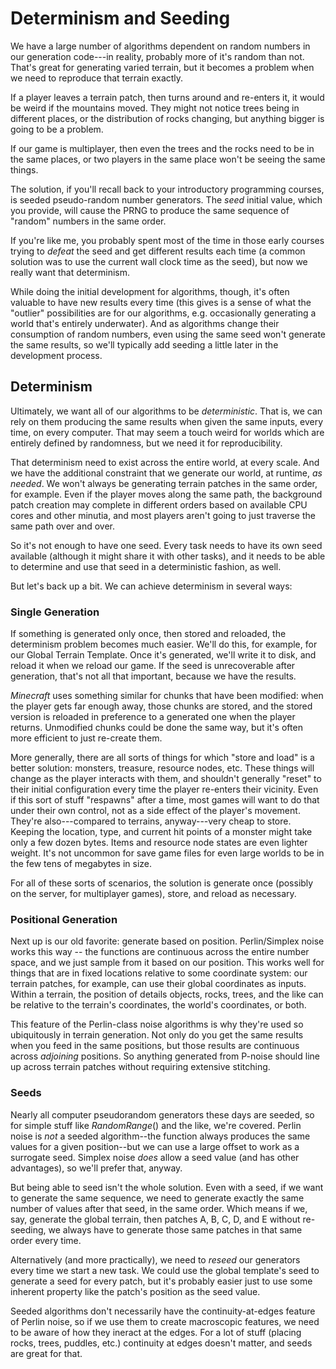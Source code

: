 # Determinism and Seeding

We have a large number of algorithms dependent on random numbers in our generation code---in reality, probably more of it's random than not.   That's great for generating varied terrain, but it becomes a problem when we need to reproduce that terrain exactly.

If a player leaves a terrain patch, then turns around and re-enters it, it would be weird if the mountains moved.   They might not notice trees being in different places, or the distribution of rocks changing, but anything bigger is going to be a problem.

If our game is multiplayer, then even the trees and the rocks need to be in the same places, or two players in the same place won't be seeing the same things.

The solution, if you'll recall back to your introductory programming courses, is seeded pseudo-random number generators.   The _seed_ initial value, which you provide, will cause the PRNG to produce the same sequence of "random" numbers in the same order.

If you're like me, you probably spent most of the time in those early courses trying to _defeat_ the seed and get different results each time (a common solution was to use the current wall clock time as the seed), but now we really want that determinism.

While doing the initial development for algorithms, though, it's often valuable to have new results every time (this gives is a sense of what the "outlier" possibilities are for our algorithms, e.g. occasionally generating a world that's entirely underwater).   And as algorithms change their consumption of random numbers, even using the same seed won't generate the same results, so we'll typically add seeding a little later in the development process.

## Determinism

Ultimately, we want all of our algorithms to be _deterministic_.  That is, we can rely on them producing the same results when given the same inputs, every time, on every computer.    That may seem a touch weird for worlds which are entirely defined by randomness, but we need it for reproducibility.

That determinism need to exist across the entire world, at every scale.   And we have the additional constraint that we generate our world, at runtime, _as needed_.   We won't always be generating terrain patches in the same order, for example.   Even if the player moves along the same path, the background patch creation may complete in different orders based on available CPU cores and other minutia, and most players aren't going to just traverse the same path over and over.

So it's not enough to have one seed.   Every task needs to have its own seed available (although it might share it with other tasks), and it needs to be able to determine and use that seed in a deterministic fashion, as well.

But let's back up a bit.  We can achieve determinism in several ways:

### Single Generation

If something is generated only once, then stored and reloaded, the determinism problem becomes much easier.    We'll do this, for example, for our Global Terrain Template.  Once it's generated, we'll write it to disk, and reload it when we reload our game.   If the seed is unrecoverable after generation, that's not all that important, because we have the results.

_Minecraft_ uses something similar for chunks that have been modified: when the player gets far enough away, those chunks are stored, and the stored version is reloaded in preference to a generated one when the player returns.   Unmodified chunks could be done the same way, but it's often more efficient to just re-create them.

More generally, there are all sorts of things for which "store and load" is a better solution:  monsters, treasure, resource nodes, etc.   These things will change as the player interacts with them, and shouldn't generally "reset" to their initial configuration every time the player re-enters their vicinity.    Even if this sort of stuff "respawns" after a time, most games will want to do that under their own control, not as a side effect of the player's movement.     They're also---compared to terrains, anyway---very cheap to store.  Keeping the location, type, and current hit points of a monster might take only a few dozen bytes.   Items and resource node states are even lighter weight.   It's not uncommon for save game files for even large worlds to be in the few tens of megabytes in size.

For all of these sorts of scenarios, the solution is generate once (possibly on the server, for multiplayer games), store, and reload as necessary.

### Positional Generation

Next up is our old favorite: generate based on position.    Perlin/Simplex noise works this way -- the functions are continuous across the entire number space, and we just sample from it based on our position.   This works well for things that are in fixed locations relative to some coordinate system:   our terrain patches, for example, can use their global coordinates as inputs.  Within a terrain, the position of details objects, rocks, trees, and the like can be relative to the terrain's coordinates, the world's coordinates, or both.

This feature of the Perlin-class noise algorithms is why they're used so ubiquitously in terrain generation.  Not only do you get the same results when you feed in the same positions, but those results are continuous across _adjoining_ positions.  So anything generated from P-noise should line up across terrain patches without requiring extensive stitching.

### Seeds

Nearly all computer pseudorandom generators these days are seeded, so for simple stuff like *RandomRange*() and the like, we're covered.   Perlin noise is _not_ a seeded algorithm--the function always produces the same values for a given position--but we can use a large offset to work as a surrogate seed.   Simplex noise _does_ allow a seed value (and has other advantages), so we'll prefer that, anyway.

But being able to seed isn't the whole solution.   Even with a seed, if we want to generate the same sequence, we need to generate exactly the same number of values after that seed, in the same order.    Which means if we, say, generate the global terrain, then patches A, B, C, D, and E without re-seeding, we always have to generate those same patches in that same order every time.

Alternatively (and more practically), we need to _reseed_ our generators every time we start a new task.  We could use the global template's seed to generate a seed for every patch, but it's probably easier just to use some inherent property like the patch's position as the seed value.

Seeded algorithms don't necessarily have the continuity-at-edges feature of Perlin noise, so if we use them to create macroscopic features, we need to be aware of how they ineract at the edges.   For a lot of stuff (placing rocks, trees, puddles, etc.) continuity at edges doesn't matter, and seeds are great for that.

